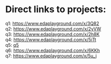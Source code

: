 # Direct links to projects:

q1: https://www.edaplayground.com/x/3Q82  
q2: https://www.edaplayground.com/x/2yVW  
q3: https://www.edaplayground.com/x/2h8K  
q4: https://www.edaplayground.com/x/5iTt  
q5: [q5](https://www.edaplayground.com/x/2Xt_)  
q6: https://www.edaplayground.com/x/6KKh  
q7: https://www.edaplayground.com/x/5u_j  
